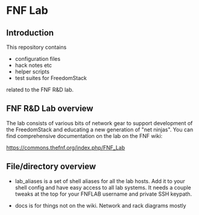 FNF Lab 
=======


Introduction
------------

This repository contains 
* configuration files 
* hack notes etc 
* helper scripts
* test suites for FreedomStack

related to the FNF R&D lab.

FNF R&D Lab overview
--------------------

The lab consists of various bits of network gear to support development of the FreedomStack and educating a new generation of "net ninjas". You can
find comprehensive documentation on the lab on the FNF wiki:

https://commons.thefnf.org/index.php/FNF_Lab 


File/directory overview
-----------------------

* lab_aliases is a set of shell aliases for all the lab hosts. Add it to your shell config and have easy access to all lab systems. It needs a couple
  tweaks at the top for your FNFLAB username and private SSH keypath.

* docs is for things not on the wiki. Network and rack diagrams mostly
